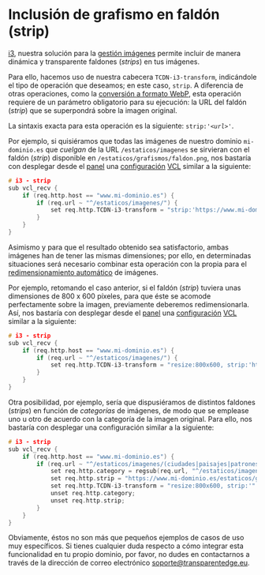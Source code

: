 # Inclusión de grafismo en faldón (strip)

[i3](./), nuestra solución para la [gestión imágenes](../../productos-y-servicios/i3-optimizacion-de-imagenes.md) permite incluir de manera dinámica y transparente faldones (_strips_) en tus imágenes.

Para ello, hacemos uso de nuestra cabecera `TCDN-i3-transform`, indicándole el tipo de operación que deseamos; en este caso, `strip`. A diferencia de otras operaciones, como la [conversión a formato WebP](conversion-a-webp.md), esta operación requiere de un parámetro obligatorio para su ejecución: la URL del faldón (_strip_) que se superpondrá sobre la imagen original.

La sintaxis exacta para esta operación es la siguiente: `strip:'`_`<url>`_`'`.

Por ejemplo, si quisiéramos que todas las imágenes de nuestro dominio `mi-dominio.es` que _cuelgan_ de la URL `/estaticos/imagenes` se sirvieran con el faldón (_strip_) disponible en `/estaticos/grafismos/faldon.png`, nos bastaría con desplegar desde el [panel](../../getting-started/dashboard/) una [configuración](../../getting-started/dashboard/autoprovisionamiento/) [VCL](../vcl/) similar a la siguiente:

```c
# i3 - strip
sub vcl_recv {
    if (req.http.host == "www.mi-dominio.es") {
        if (req.url ~ "^/estaticos/imagenes/") {
            set req.http.TCDN-i3-transform = "strip:'https://www.mi-dominio.es/estaticos/grafismos/faldon.png'";
        }
    }
}
```

&#x20;Asimismo y para que el resultado obtenido sea satisfactorio, ambas imágenes han de tener las mismas dimensiones; por ello, en determinadas situaciones será necesario combinar esta operación con la propia para el [redimensionamiento automático](redimensionamiento-automatico.md) de imágenes.

Por ejemplo, retomando el caso anterior, si el faldón (_strip_) tuviera unas dimensiones de 800 x 600 píxeles, para que éste se acomode perfectamente sobre la imagen, previamente deberemos redimensionarla. Así,  nos bastaría con desplegar desde el [panel](../../getting-started/dashboard/) una [configuración](../../getting-started/dashboard/autoprovisionamiento/) [VCL](../vcl/) similar a la siguiente:

```c
# i3 - strip
sub vcl_recv {
    if (req.http.host == "www.mi-dominio.es") {
        if (req.url ~ "^/estaticos/imagenes/") {
            set req.http.TCDN-i3-transform = "resize:800x600, strip:'https://www.mi-dominio.es/estaticos/grafismos/faldon.png'";
        }
    }
}

```

Otra posibilidad, por ejemplo, sería que dispusiéramos de distintos faldones (_strips_) en función de _categorías_ de imágenes, de modo que se emplease uno u otro de acuerdo con la categoría de la imagen original. Para ello, nos bastaría con desplegar una configuración similar a la siguiente:

```c
# i3 - strip
sub vcl_recv {
    if (req.http.host == "www.mi-dominio.es") {
        if (req.url ~ "^/estaticos/imagenes/(ciudades|paisajes|patrones|texturas)/") {
            set req.http.category = regsub(req.url, "^/estaticos/imagenes/(ciudades|paisajes|patrones|texturas)/.*", "\1");
            set req.http.strip = "https://www.mi-dominio.es/estaticos/grafismos/faldones/" + req.http.category + ".png";
            set req.http.TCDN-i3-transform = "resize:800x600, strip:'" + req.http.strip + "'";
            unset req.http.category;
            unset req.http.strip;
        }
    }
}
```

Obviamente, éstos no son más que pequeños ejemplos de casos de uso muy específicos. Si tienes cualquier duda respecto a cómo integrar esta funcionalidad en tu propio dominio, por favor, no dudes en contactarnos a través de la dirección de correo electrónico [soporte@transparentedge.eu](mailto:soporte@transparetncdn.com).
